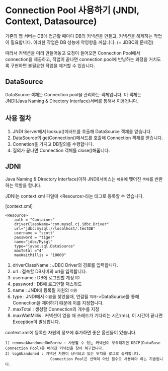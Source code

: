 # Connection Pool 사용하기 (JNDI, Context, Datasource)

기존의 웹 서버는 DB에 접근할 때마다 DB의 커넥션을 만들고, 커넥션을 해제하는 작업이 필요합니다. 이러한 작업은 DB 성능에 악영향을 끼칩니다. (= JDBC의 문제점)

따라서 커넥션을 미리 만들어놓고 요청이 들어오면 Connection Pool에서 connection을 제공하고, 작업이 끝나면 connection pool에 반납하는 과정을 거치도록 구현하면 불필요한 작업을 제거할 수 있습니다.

## DataSource

DataSource 객체는 Connection pool을 관리하는 객체입니다. 이 객체는 JNDI(Java Naming & Directory Interface)서버를 통해서 이용됩니다.


## 사용 절차

1. JNDI Server에서 lookup()메서드를 호출해 DataSource 객체를 얻습니다.
2. DataSource의 getConnection()메서드를 호출해 Connection 객체를 얻습니다.
3. Connetion을 가지고 DB질의를 수행합니다.
4. 질의가 끝나면 Connection 객체를 close()해줍니다.

## JDNI

Java Naming & Directory Interface(이하 JNDI)서비스는 `이름`에 맺어진 `객체`를 반환하는 역할을 합니다.

JDNI는 context.xml 파일에 &lt;Resource>라는 태그로 등록할 수 있습니다.

[context.xml]

```
<Resource>
	auth = "Container"
	driverClassName="com.mysql.cj.jdbc.Driver"
	url="jdbc:mysql://localhost/.testDB"
	username = "scott"
	password = "tiger"
	name="jdbc/Mysql"
	type="javax.sql.DataSource"
	maxTotal ="4"
	maxWaitMillis = "10000"

```

1. driverClassName : JDBC Driver의 경로를 입력합니다.
2. url : 접속할 DB서버의 url을 입력합니다.
3. username : DB에 로그인할 계정 ID
4. password : DB에 로그인할 패스워드
5. name : JNDI에 등록될 자원의 `이름`
6. type : JNDI에서 `이름`을 찾았을때, 연결될 `객체`->DataSource를 통해 Connection을 제어하기 떄문에 이를 지정합니다.
7. maxTotal : 생성할 Connection의 개수를 지정
8. maxWaitMillis : 커넥션이 없을 때 쓰레드가 기다리는 시간(ms), 이 시간이 끝나면 Exception이 발생합니다.

context.xml에 등록한 자원의 정보에 추가하면 좋은 옵션들이 있습니다.

```
1) removeAbandonedOnBorrw : 사용할 수 있는 커넥션이 부족해지면 DBCP(DataBase Connection Pool)은 버려진 커넥션을 찾아 복구합니다.
2) logAbandoned : 커넥션 자원이 낭비되고 있는 위치를 로그로 출력합니다.
					Connection Pool은 선택이 아닌 필수로 사용해야 하는 기술입니다.

```